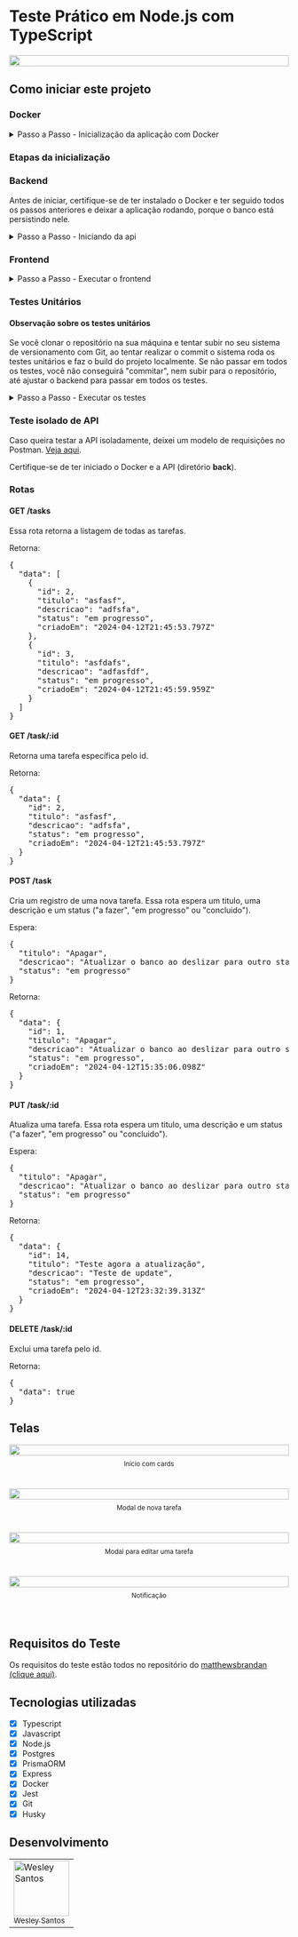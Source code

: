# Teste Prático em Node.js com TypeScript

<div style='width: 100%; height: auto; display: flex; align-items: center; justify-content: center'>
  <img src='https://interviewtests-wesley.s3.amazonaws.com/ivrim/front-teste-ivrim.png' style='width: 100%; height: auto'>
</div>

## Como iniciar este projeto

### Docker

<details>
  <summary>Passo a Passo - Inicialização da aplicação com Docker</summary>
  <ul>
    <li>Clone o repositório na sua máquina.</li>
    <li>Na pasta <strong>back</strong> e na pasta <strong>front</strong> renomeie o arquivo <code>.env.example</code>, apagando a extensão <code>.example</code>.</li>
    <li>Caso não tenha, instale o Docker de acordo com seu sistema operacional <a href='https://docs.docker.com/engine/install/ubuntu/' target='_blank'>clicando aqui</a> e seguindo os passos.</li>
    <li>Depois instale o Docker Compose <a href='https://docs.docker.com/engine/install/ubuntu/' target='_blank'>clicando aqui</a> e seguindo os passos.</li>
    <li>Em seguida, na pasta raíz do projeto, rode o comando <code>docker compose up --build -d</code>. Este comando iniciará o Docker Compose e fará o build das etapas necessárias para que a aplicação rode localmente.</li>
  </ul>
</details>

### Etapas da inicialização

### Backend

Antes de iniciar, certifique-se de ter instalado o Docker e ter seguido todos os passos anteriores e deixar a aplicação rodando, porque o banco está persistindo nele.

<details>
  <summary>Passo a Passo - Iniciando da api</summary>
  <ul>
    <li>Na pasta <strong>back</strong>, rode o comando <code>npm install</code> para instalar as dependências.</li>
    <li>Caso ainda não tenha feito, renomeie o arquivo <code>.env.example</code>, apagando a extensão <code>.example</code>.</li>
    <li>Depois, na linha de comando, digite o comando <code>npm run dev</code> para iniciar em ambiente de desenvolvimento a aplicação na rota <code>localhost:8181</code>.</li>
    <li>Por fim, para testar a API faça uma requisição do tipo <strong>GET</strong> para a rota <code>http://localhost:8181/api/tasks</code>. Mais detalhes sobre testes serão abordados no próximo tópico.</li>
  </ul>
</details>

### Frontend

<details>
  <summary>Passo a Passo - Executar o frontend</summary>
  <ul>
    <li>Na pasta <strong>front</strong>, rode o comando <code>npm install</code> para instalar as dependências.</li>
    <li>Caso ainda não tenha feito, renomeie o arquivo <code>.env.example</code>, apagando a extensão <code>.example</code>.</li>
    <li>Depois, na linha de comando, digite o comando <code>npm run dev</code> para iniciar em ambiente de desenvolvimento a aplicação na rota <code>localhost:5173</code>.</li>
  </ul>
</details>

### Testes Unitários

#### Observação sobre os testes unitários

Se você clonar o repositório na sua máquina e tentar subir no seu sistema de versionamento com Git, ao tentar realizar o commit o sistema roda os testes unitários e faz o build do projeto localmente. Se não passar em todos os testes, você não conseguirá "commitar", nem subir para o repositório, até ajustar o backend para passar em todos os testes.

<details>
  <summary>Passo a Passo - Executar os testes</summary>
  <ul>
    <li>Com as dependências instaladas, entre na pasta <code>back</code> e rode o comando <code>npm run test</code>.</li>
  </ul>
</details>

### Teste isolado de API

Caso queira testar a API isoladamente, deixei um modelo de requisições no Postman. <a href='https://www.postman.com/wesleysantossts/workspace/testes-tcnicos/collection/19735236-12169c74-47dd-4aae-9c11-72fedee169fa?action=share&creator=19735236' target='_blank'>Veja aqui</a>.

Certifique-se de ter iniciado o Docker e a API (diretório **back**).

### Rotas

#### GET /tasks

Essa rota retorna a listagem de todas as tarefas.

Retorna:
<pre>
{
  "data": [
    {
      "id": 2,
      "titulo": "asfasf",
      "descricao": "adfsfa",
      "status": "em progresso",
      "criadoEm": "2024-04-12T21:45:53.797Z"
    },
    {
      "id": 3,
      "titulo": "asfdafs",
      "descricao": "adfasfdf",
      "status": "em progresso",
      "criadoEm": "2024-04-12T21:45:59.959Z"
    }
  ]
}
</pre>

#### GET /task/:id

Retorna uma tarefa específica pelo id.

Retorna:
<pre>
{
  "data": {
    "id": 2,
    "titulo": "asfasf",
    "descricao": "adfsfa",
    "status": "em progresso",
    "criadoEm": "2024-04-12T21:45:53.797Z"
  }
}
</pre>

#### POST /task

Cria um registro de uma nova tarefa. Essa rota espera um titulo, uma descrição e um status ("a fazer", "em progresso" ou "concluido").

Espera:
<pre>
{
  "titulo": "Apagar",
  "descricao": "Atualizar o banco ao deslizar para outro status",
  "status": "em progresso"
}
</pre>

Retorna:
<pre>
{
  "data": {
    "id": 1,
    "titulo": "Apagar",
    "descricao": "Atualizar o banco ao deslizar para outro status",
    "status": "em progresso",
    "criadoEm": "2024-04-12T15:35:06.098Z"
  }
}
</pre>

#### PUT /task/:id

Atualiza uma tarefa. Essa rota espera um titulo, uma descrição e um status ("a fazer", "em progresso" ou "concluido").

Espera:
<pre>
{
  "titulo": "Apagar",
  "descricao": "Atualizar o banco ao deslizar para outro status",
  "status": "em progresso"
}
</pre>

Retorna:
<pre>
{
  "data": {
    "id": 14,
    "titulo": "Teste agora a atualização",
    "descricao": "Teste de update",
    "status": "em progresso",
    "criadoEm": "2024-04-12T23:32:39.313Z"
  }
}
</pre>

#### DELETE /task/:id

Exclui uma tarefa pelo id.

Retorna:
<pre>
{
  "data": true
}
</pre>

## Telas

<div style='width: 100%; height: auto; display: flex; flex-direction: column; align-items: center; justify-content: center; margin-bottom: 20px'>
  <img src='https://interviewtests-wesley.s3.amazonaws.com/ivrim/front-teste-ivrim.png' style='width: 100%; height: auto; margin-bottom: 8px'>
  <small style='text-align: center'>Início com cards</small>
</div></br>
<div style='width: 100%; height: auto; display: flex; flex-direction: column; align-items: center; justify-content: center; margin-bottom: 20px'>
  <img src='https://interviewtests-wesley.s3.amazonaws.com/ivrim/front-teste-ivrim2.png' style='width: 100%; height: auto; margin-bottom: 8px'>
  <small style='text-align: center'>Modal de nova tarefa</small>
</div></br>
<div style='width: 100%; height: auto; display: flex; flex-direction: column; align-items: center; justify-content: center; margin-bottom: 20px'>
  <img src='https://interviewtests-wesley.s3.amazonaws.com/ivrim/front-teste-ivrim3.png' style='width: 100%; height: auto; margin-bottom: 8px'>
  <small style='text-align: center'>Modal para editar uma tarefa</small>
</div></br>
<div style='width: 100%; height: auto; display: flex; flex-direction: column; align-items: center; justify-content: center; margin-bottom: 20px'>
  <img src='https://interviewtests-wesley.s3.amazonaws.com/ivrim/front-teste-ivrim4.png' style='width: 100%; height: auto; margin-bottom: 8px'>
  <small style='text-align: center'>Notificação</small>
</div></br>

## Requisitos do Teste

Os requisitos do teste estão todos no repositório do <a href='https://github.com/matthewsbrandan/test-to-do-ivrim/tree/main' target='_blank'>matthewsbrandan (clique aqui)</a>.

## Tecnologias utilizadas

- [x] Typescript 
- [x] Javascript 
- [x] Node.js 
- [x] Postgres 
- [x] PrismaORM 
- [x] Express 
- [x] Docker 
- [x] Jest 
- [x] Git 
- [x] Husky 

## Desenvolvimento

<table>
  <tr>
    <td style='border=1px solid #ddd; align="center'>
      <a href="https://github.com/wesleysantossts">
        <img src="https://avatars.githubusercontent.com/u/56703526?v=4" width="100px" alt="Wesley Santos"/>
        <br/>
        <sub>Wesley Santos</sub>
      </a>
    </td>
  </tr>
</table>
